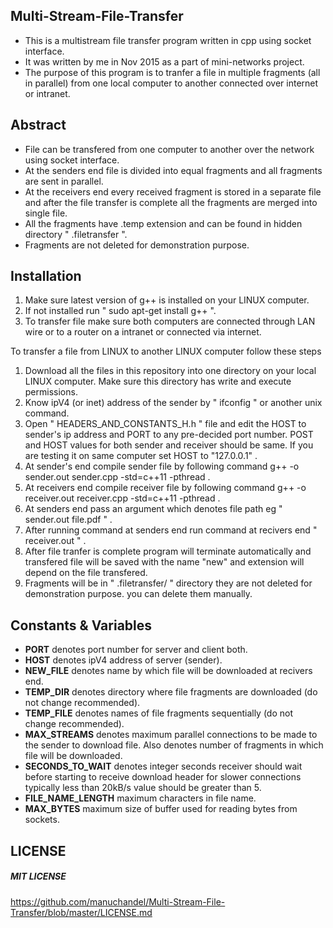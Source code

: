 
## Multi-Stream-File-Transfer

* This is a multistream file transfer program written in cpp using socket interface.
* It was written by me in Nov 2015 as a part of mini-networks project.
* The purpose of this program is to tranfer a file in multiple fragments (all in parallel) from one local computer to another connected over internet or intranet.

## Abstract

* File can be transfered from one computer to another over the network using socket interface.
* At the senders end file is divided into equal fragments and all fragments are sent in parallel.
* At the receivers end every received fragment is stored in a separate file and after the file transfer is complete all the fragments are merged into single file.
* All the fragments have .temp extension and can be found in hidden directory " .filetransfer ". 
* Fragments are not deleted for demonstration purpose.

## Installation

1. Make sure latest version of g++ is installed on your LINUX computer.
2. If not installed run " sudo apt-get install g++ ".
3. To transfer file make sure both computers are connected through LAN wire or to a router on a intranet or connected via internet.


To transfer a file from LINUX to another LINUX computer follow these steps <br>

1. Download all the files in this repository into one directory on your local LINUX computer. Make sure this directory has write and execute permissions.
2. Know ipV4 (or inet) address of the sender by " ifconfig " or another unix command. 
2. Open " HEADERS_AND_CONSTANTS_H.h " file and edit the HOST to sender's ip address and PORT to any pre-decided port number. POST and HOST values for both sender and receiver should be same. If you are testing it on same computer set HOST to "127.0.0.1" .
3. At sender's end compile sender file by following command g++ -o sender.out sender.cpp -std=c++11 -pthread .
4. At receivers end compile receiver file by following command g++ -o receiver.out receiver.cpp -std=c++11 -pthread .
5. At senders end pass an argument which denotes file path eg " sender.out  file.pdf " .
6. After running command at senders end run command at recivers end " receiver.out " .
7. After file tranfer is complete program will terminate automatically and transfered file will be saved with the name "new" and extension will depend on the file transfered.
8. Fragments will be in " .filetransfer/ " directory they are not deleted for demonstration purpose. you can delete them manually.


## Constants & Variables

* __PORT__              denotes port number for server and client both.
* __HOST__              denotes ipV4 address of server (sender).
* __NEW_FILE__          denotes name by which file will be downloaded at recivers end.
* __TEMP_DIR__          denotes directory where file fragments are downloaded (do not change recommended).
* __TEMP_FILE__         denotes names of file fragments sequentially (do not change recommended).
* __MAX_STREAMS__       denotes maximum parallel connections to be made to the sender to download file. Also denotes number of fragments in which file will be downloaded.
* __SECONDS_TO_WAIT__   denotes integer seconds receiver should wait before starting to receive download header for slower connections typically less than 20kB/s value should be greater than 5.
* __FILE_NAME_LENGTH__  maximum characters in file name.
* __MAX_BYTES__         maximum size of buffer used for reading bytes from sockets.

## LICENSE

##### MIT LICENSE

https://github.com/manuchandel/Multi-Stream-File-Transfer/blob/master/LICENSE.md

